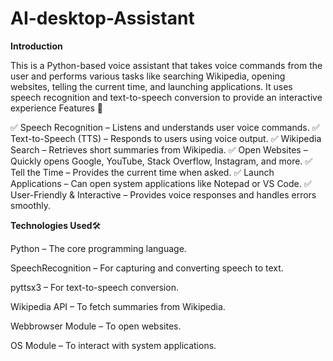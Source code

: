 # AI-desktop-Assistant

**Introduction**

This is a Python-based voice assistant that takes voice commands from the user and performs various tasks like searching Wikipedia, opening websites, telling the current time, and launching applications. It uses speech recognition and text-to-speech conversion to provide an interactive experience
Features 🚀

✅ Speech Recognition – Listens and understands user voice commands.
✅ Text-to-Speech (TTS) – Responds to users using voice output.
✅ Wikipedia Search – Retrieves short summaries from Wikipedia.
✅ Open Websites – Quickly opens Google, YouTube, Stack Overflow, Instagram, and more.
✅ Tell the Time – Provides the current time when asked.
✅ Launch Applications – Can open system applications like Notepad or VS Code.
✅ User-Friendly & Interactive – Provides voice responses and handles errors smoothly.

**Technologies Used**🛠️

Python – The core programming language.

SpeechRecognition – For capturing and converting speech to text.

pyttsx3 – For text-to-speech conversion.

Wikipedia API – To fetch summaries from Wikipedia.

Webbrowser Module – To open websites.

OS Module – To interact with system applications.



















